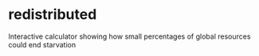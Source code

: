 # redistributed
Interactive calculator showing how small percentages of global resources could end starvation
